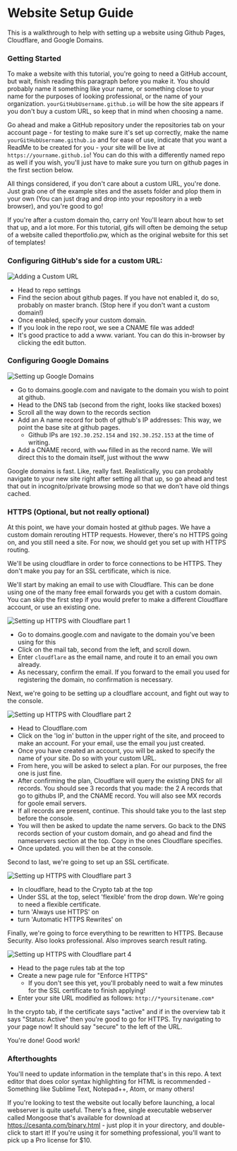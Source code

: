 # Website Setup Guide
This is a walkthrough to help with setting up a website using Github Pages, Cloudflare, and Google Domains. 


### Getting Started

To make a website with this tutorial, you're going to need a GitHub account, but wait, finish reading this paragraph before you make it. You should probably name it something like your name, or something close to your name for the purposes of looking professional, or the name of your organization. `yourGitHubUsername.github.io` will be how the site appears if you don't buy a custom URL, so keep that in mind when choosing a name.

Go ahead and make a GitHub repository under the repositories tab on your account page - for testing to make sure it's set up correctly, make the name `yourGitHubUsername.github.io` and for ease of use, indicate that you want a ReadMe to be created for you - your site will be live at `https://yourname.github.io`! You can do this with a differently named repo as well if you wish, you'll just have to make sure you turn on github pages in the first section below.

All things considered, if you don't care about a custom URL, you're done. Just grab one of the example sites and the assets folder and plop them in your own (You can just drag and drop into your repository in a web browser), and you're good to go!

If you're after a custom domain tho, carry on! You'll learn about how to set that up, and a lot more. For this tutorial, gifs will often be demoing the setup of a website called theportfolio.pw, which as the original website for this set of templates!



### Configuring GitHub's side for a custom URL:

![Adding a Custom URL](https://i.imgur.com/NZlhA6a.gif)
[<br/><i class="fas fa-expand-arrows-alt"></i>](https://i.imgur.com/NZlhA6a.gif)

- Head to repo settings
- Find the secion about github pages. If you have not enabled it, do so, probably on master branch. (Stop here if you don't want a custom domain!)
- Once enabled, specify your custom domain. 
- If you look in the repo root, we see a CNAME file was added!
- It's good practice to add a www.<sitename> variant. You can do this in-browser by clicking the edit button.



### Configuring Google Domains

![Setting up Google Domains](https://i.imgur.com/Nn929du.gif)
[<br/><i class="fas fa-expand-arrows-alt"></i>](https://i.imgur.com/Nn929du.gif)

- Go to domains.google.com and navigate to the domain you wish to point at github.
- Head to the DNS tab (second from the right, looks like stacked boxes)
- Scroll all the way down to the records section
- Add an A name record for both of github's IP addresses: This way, we point the base site at github pages.
  - Github IPs are `192.30.252.154` and `192.30.252.153` at the time of writing.
- Add a CNAME record, with `www` filled in as the record name. We will direct this to the domain itself, just without the www

Google domains is fast. Like, really fast. Realistically, you can probably navigate to your new site right after setting all that up, so go ahead and test that out in incognito/private browsing mode so that we don't have old things cached.



### HTTPS (Optional, but not really optional)

At this point, we have your domain hosted at github pages. We have a custom domain rerouting HTTP requests.
However, there's no HTTPS going on, and you still need a site. For now, we should get you set up with HTTPS routing.

We'll be using cloudflare in order to force connections to be HTTPS. They don't make you pay for an SSL certificate, which is nice.

We'll start by making an email to use with Cloudflare. This can be done using one of the many free email forwards you get with a custom domain. You can skip the first step if you would prefer to make a different Cloudflare account, or use an existing one.


![Setting up HTTPS with Cloudflare part 1](https://i.imgur.com/eFmyvsb.gif)
[<br/><i class="fas fa-expand-arrows-alt"></i>](https://i.imgur.com/eFmyvsb.gif)

- Go to domains.google.com and navigate to the domain you've been using for this
- Click on the mail tab, second from the left, and scroll down. 
- Enter `cloudflare` as the email name, and route it to an email you own already. 
- As necessary, confirm the email. If you forward to the email you used for registering the domain, no confirmation is necessary.


Next, we're going to be setting up a cloudflare account, and fight out way to the console.


![Setting up HTTPS with Cloudflare part 2](https://i.imgur.com/uNvyr7k.gif)
[<br/><i class="fas fa-expand-arrows-alt"></i>](https://i.imgur.com/uNvyr7k.gif)

- Head to Cloudflare.com
- Click on the 'log in' button in the upper right of the site, and proceed to make an account. For your email, use the email you just created.
- Once you have created an account, you will be asked to specify the name of your site. Do so with your custom URL.
- From here, you will be asked to select a plan. For our purposes, the free one is just fine. 
- After confirming the plan, Cloudflare will query the existing DNS for all records. You should see 3 records that you made: the 2 A records that go to githubs IP, and the CNAME record. You will also see MX records for goole email servers. 
- If all records are present, continue. This should take you to the last step before the console.
- You will then be asked to update the name servers. Go back to the DNS records section of your custom domain, and go ahead and find the nameservers section at the top. Copy in the ones Cloudflare specifies.
- Once updated. you will then be at the console.

Second to last, we're going to set up an SSL certificate.


![Setting up HTTPS with Cloudflare part 3](https://i.imgur.com/8eG7flT.gif)
[<br/><i class="fas fa-expand-arrows-alt"></i>](https://i.imgur.com/8eG7flT.gif)

- In cloudflare, head to the Crypto tab at the top
- Under SSL at the top, select 'flexible' from the drop down. We're going to need a flexible certificate. 
- turn 'Always use HTTPS' on
- turn 'Automatic HTTPS Rewrites' on

Finally, we're going to force everything to be rewritten to HTTPS. Because Security. Also looks professional. Also improves search result rating.


![Setting up HTTPS with Cloudflare part 4](https://i.imgur.com/cX9Jsyz.gif)
[<br/><i class="fas fa-expand-arrows-alt"></i>](https://i.imgur.com/cX9Jsyz.gif)

- Head to the page rules tab at the top
- Create a new page rule for "Enforce HTTPS"
	- If you don't see this yet, you'll probably need to wait a few minutes for the SSL certificate to finish applying!
- Enter your site URL modified as follows: `http://*yoursitename.com*`

In the crypto tab, if the certificate says "active" and if in the overview tab it says "Status: Active" then you're good to go for HTTPS. Try navigating to your page now! It should say "secure" to the left of the URL.

You're done! Good work!



### Afterthoughts

You'll need to update information in the template that's in this repo. A text editor that does color syntax highlighting for HTML is recommended - Something like Sublime Text, Notepad++, Atom, or many others!

If you're looking to test the website out locally before launching, a local webserver is quite useful. There's a free, single executable webserver called Mongoose that's available for download at https://cesanta.com/binary.html - just plop it in your directory, and double-click to start it! If you're using it for something professional, you'll want to pick up a Pro license for $10.
